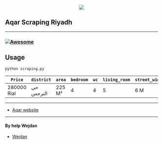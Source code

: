 
<p align='center'>
  <img src='https://aqd.com.sa/wp-content/uploads/2020/10/aqar-logo-300x300.png' style='text-algan:center'>
</p>

## Aqar Scraping Riyadh
---

###  [![Awesome](https://cdn.jsdelivr.net/gh/sindresorhus/awesome@d7305f38d29fed78fa85652e3a63e154dd8e8829/media/badge.svg)](https://github.com/sindresorhus/awesome#readme)

## Usage

```bash
python scraping.py
```
`Price` | `district` | `area` | `bedroom` |`wc` | `living_room` | `street_width` | `house_age` | `last_update` | `direction` | `ketchen` | `latitude` | `longitude` 
--- | --- | --- | --- | --- | --- | --- | --- | --- | --- | --- | --- | ---
280000 Rial| حي النرجس	 | 225 M² | 4 | 4 | 5 | 6 M | 5 Years | 1659410139 | nun | False or True | 24.855249 | 24.855232
 
---

- [Aqar website](https://sa.aqar.fm)
---
#### By help Wejdan
- [Wejdan](https://t.me/doublyou)
